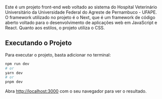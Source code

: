 Este é um projeto front-end web voltado ao sistema do Hospital Veterinário Universitário da Universidade Federal do Agreste de Pernambuco - UFAPE.
O framework utilizado no projeto é o Next, que é um framework de código aberto voltado para o desenvolvimento de aplicações web em JavaScript e React.
Quanto aos estilos, o projeto utiliza o CSS.

## Executando o Projeto

Para executar o projeto, basta adicionar no terminal:

```bash
npm run dev
# or
yarn dev
# or
pnpm dev
```

Abra [http://localhost:3000](http://localhost:3000) com o seu navegador para ver o resultado.


